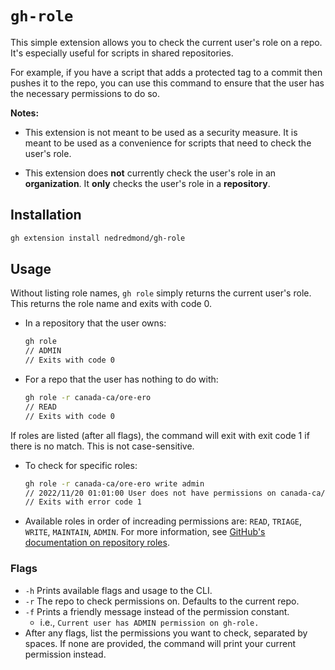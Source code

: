 # `gh-role`

This simple extension allows you to check the current user's role on a repo.  It's especially useful for scripts in shared repositories.

For example, if you have a script that adds a protected tag to a commit then pushes it to the repo, you can use this command to ensure that the user has the necessary permissions to do so.

__Notes:__

- This extension is not meant to be used as a security measure.  It is meant to be used as a convenience for scripts that need to check the user's role.

- This extension does __not__ currently check the user's role in an __organization__.  It __only__ checks the user's role in a __repository__.

## Installation

```bash
gh extension install nedredmond/gh-role
```

## Usage

Without listing role names, `gh role` simply returns the current user's role. This returns the role name and exits with code 0.

- In a repository that the user owns:

    ```bash
    gh role
    // ADMIN
    // Exits with code 0
    ```

- For a repo that the user has nothing to do with:

    ```bash
    gh role -r canada-ca/ore-ero
    // READ
    // Exits with code 0
    ```

If roles are listed (after all flags), the command will exit with exit code 1 if there is no match. This is not case-sensitive.

- To check for specific roles:

    ```bash
    gh role -r canada-ca/ore-ero write admin
    // 2022/11/20 01:01:00 User does not have permissions on canada-ca/ore-ero: write, admin; found READ
    // Exits with error code 1
    ```

- Available roles in order of increading permissions are: `READ`, `TRIAGE`, `WRITE`, `MAINTAIN`, `ADMIN`. For more information, see [GitHub's documentation on repository roles](https://docs.github.com/en/organizations/managing-user-access-to-your-organizations-repositories/repository-roles-for-an-organization).

### Flags

- `-h` Prints available flags and usage to the CLI.
- `-r` The repo to check permissions on.  Defaults to the current repo.
- `-f` Prints a friendly message instead of the permission constant.
  - i.e., `Current user has ADMIN permission on gh-role.`
- After any flags, list the permissions you want to check, separated by spaces. If none are provided, the command will print your current permission instead.
